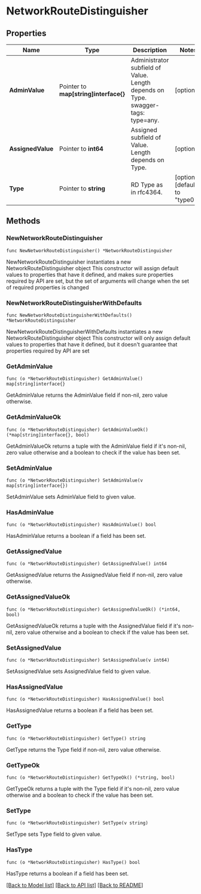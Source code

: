# NetworkRouteDistinguisher

## Properties

Name | Type | Description | Notes
------------ | ------------- | ------------- | -------------
**AdminValue** | Pointer to **map[string]interface{}** | Administrator subfield of Value. Length depends on Type. swagger-tags: type&#x3D;any. | [optional] 
**AssignedValue** | Pointer to **int64** | Assigned subfield of Value. Length depends on Type. | [optional] 
**Type** | Pointer to **string** | RD Type as in rfc4364. | [optional] [default to "type0"]

## Methods

### NewNetworkRouteDistinguisher

`func NewNetworkRouteDistinguisher() *NetworkRouteDistinguisher`

NewNetworkRouteDistinguisher instantiates a new NetworkRouteDistinguisher object
This constructor will assign default values to properties that have it defined,
and makes sure properties required by API are set, but the set of arguments
will change when the set of required properties is changed

### NewNetworkRouteDistinguisherWithDefaults

`func NewNetworkRouteDistinguisherWithDefaults() *NetworkRouteDistinguisher`

NewNetworkRouteDistinguisherWithDefaults instantiates a new NetworkRouteDistinguisher object
This constructor will only assign default values to properties that have it defined,
but it doesn't guarantee that properties required by API are set

### GetAdminValue

`func (o *NetworkRouteDistinguisher) GetAdminValue() map[string]interface{}`

GetAdminValue returns the AdminValue field if non-nil, zero value otherwise.

### GetAdminValueOk

`func (o *NetworkRouteDistinguisher) GetAdminValueOk() (*map[string]interface{}, bool)`

GetAdminValueOk returns a tuple with the AdminValue field if it's non-nil, zero value otherwise
and a boolean to check if the value has been set.

### SetAdminValue

`func (o *NetworkRouteDistinguisher) SetAdminValue(v map[string]interface{})`

SetAdminValue sets AdminValue field to given value.

### HasAdminValue

`func (o *NetworkRouteDistinguisher) HasAdminValue() bool`

HasAdminValue returns a boolean if a field has been set.

### GetAssignedValue

`func (o *NetworkRouteDistinguisher) GetAssignedValue() int64`

GetAssignedValue returns the AssignedValue field if non-nil, zero value otherwise.

### GetAssignedValueOk

`func (o *NetworkRouteDistinguisher) GetAssignedValueOk() (*int64, bool)`

GetAssignedValueOk returns a tuple with the AssignedValue field if it's non-nil, zero value otherwise
and a boolean to check if the value has been set.

### SetAssignedValue

`func (o *NetworkRouteDistinguisher) SetAssignedValue(v int64)`

SetAssignedValue sets AssignedValue field to given value.

### HasAssignedValue

`func (o *NetworkRouteDistinguisher) HasAssignedValue() bool`

HasAssignedValue returns a boolean if a field has been set.

### GetType

`func (o *NetworkRouteDistinguisher) GetType() string`

GetType returns the Type field if non-nil, zero value otherwise.

### GetTypeOk

`func (o *NetworkRouteDistinguisher) GetTypeOk() (*string, bool)`

GetTypeOk returns a tuple with the Type field if it's non-nil, zero value otherwise
and a boolean to check if the value has been set.

### SetType

`func (o *NetworkRouteDistinguisher) SetType(v string)`

SetType sets Type field to given value.

### HasType

`func (o *NetworkRouteDistinguisher) HasType() bool`

HasType returns a boolean if a field has been set.


[[Back to Model list]](../README.md#documentation-for-models) [[Back to API list]](../README.md#documentation-for-api-endpoints) [[Back to README]](../README.md)


